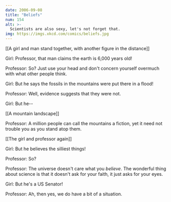 ```yaml
---
date: 2006-09-08
title: "Beliefs"
num: 154
alt: >-
  Scientists are also sexy, let's not forget that.
img: https://imgs.xkcd.com/comics/beliefs.jpg
---
```

[[A girl and man stand together, with another figure in the distance]]

Girl: Professor, that man claims the earth is 6,000 years old!

Professor: So? Just use your head and don't concern yourself overmuch with what other people think.

Girl: But he says the fossils in the mountains were put there in a flood!

Professor: Well, evidence suggests that they were not.

Girl: But he--

[[A mountain landscape]]

Professor: A million people can call the mountains a fiction, yet it need not trouble you as you stand atop them.

[[The girl and professor again]]

Girl: But he believes the silliest things!

Professor: So?

Professor: The universe doesn't care what you _believe_. The wonderful thing about science is that it doesn't ask for your faith, it just asks for your eyes.

Girl: But he's a US Senator!

Professor: Ah, then yes, we do have a bit of a situation.

